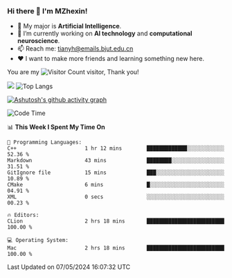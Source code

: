 ### Hi there 👋 I'm MZhexin!

- 💬 My major is **Artificial Intelligence**.
- 🔭 I’m currently working on **AI technology** and **computational neuroscience**.
- 📫 Reach me: <tianyh@emails.bjut.edu.cn> 
- :heart: I want to make more friends and learning something new here.

You are my ![Visitor Count](https://profile-counter.glitch.me/MZhexin/count.svg) visitor, Thank you!

 ![](https://github-readme-stats.vercel.app/api?username=MZhexin&show_icons=true&theme=transparent) ![Top Langs](https://github-readme-stats.vercel.app/api/top-langs/?username=MZhexin&layout=compact&theme=tokyonight) 

[![Ashutosh's github activity graph](https://github-readme-activity-graph.vercel.app/graph?username=MZhexin)](https://github.com/ashutosh00710/github-readme-activity-graph)



<!--START_SECTION:waka-->
![Code Time](http://img.shields.io/badge/Code%20Time-271%20hrs%2050%20mins-blue)

📊 **This Week I Spent My Time On** 

```text
💬 Programming Languages: 
C++                      1 hr 12 mins        █████████████░░░░░░░░░░░░   52.36 % 
Markdown                 43 mins             ████████░░░░░░░░░░░░░░░░░   31.51 % 
GitIgnore file           15 mins             ███░░░░░░░░░░░░░░░░░░░░░░   10.89 % 
CMake                    6 mins              █░░░░░░░░░░░░░░░░░░░░░░░░   04.91 % 
XML                      0 secs              ░░░░░░░░░░░░░░░░░░░░░░░░░   00.23 % 

🔥 Editors: 
CLion                    2 hrs 18 mins       █████████████████████████   100.00 % 

💻 Operating System: 
Mac                      2 hrs 18 mins       █████████████████████████   100.00 % 
```


 Last Updated on 07/05/2024 16:07:32 UTC
<!--END_SECTION:waka-->


